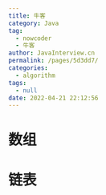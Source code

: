 ```yaml
---
title: 牛客
category: Java
tag: 
  - nowcoder
  - 牛客
author: JavaInterview.cn
permalink: /pages/5d3dd7/
categories: 
  - algorithm
tags: 
  - null
date: 2022-04-21 22:12:56
---
```


# 数组

# 链表


